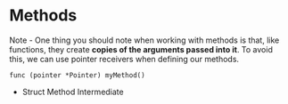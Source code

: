 # Methods

Note - One thing you should note when working with methods is that, like functions, they create **copies of the arguments passed into it**. To avoid this, we can use pointer receivers when defining our methods.

```
func (pointer *Pointer) myMethod()
```

* Struct Method Intermediate